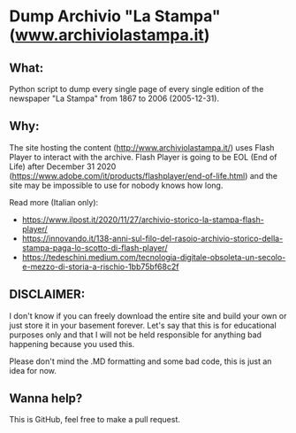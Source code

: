 # Dump Archivio "La Stampa" (www.archiviolastampa.it)

## What:

Python script to dump every single page of every single edition of the newspaper "La Stampa" from 1867 to 2006 (2005-12-31).

## Why:

The site hosting the content (http://www.archiviolastampa.it/) uses Flash Player to interact with the archive.
Flash Player is going to be EOL (End of Life) after December 31 2020 (https://www.adobe.com/it/products/flashplayer/end-of-life.html) and the site may be impossible to use for nobody knows how long.


Read more (Italian only):

- https://www.ilpost.it/2020/11/27/archivio-storico-la-stampa-flash-player/
- https://innovando.it/138-anni-sul-filo-del-rasoio-archivio-storico-della-stampa-paga-lo-scotto-di-flash-player/
- https://tedeschini.medium.com/tecnologia-digitale-obsoleta-un-secolo-e-mezzo-di-storia-a-rischio-1bb75bf68c2f

## DISCLAIMER:

I don't know if you can freely download the entire site and build your own or just store it in your basement forever.
Let's say that this is for educational purposes only and that I will not be held responsible for anything bad happening because you used this.

Please don't mind the .MD formatting and some bad code, this is just an idea for now.

## Wanna help?

This is GitHub, feel free to make a pull request.

